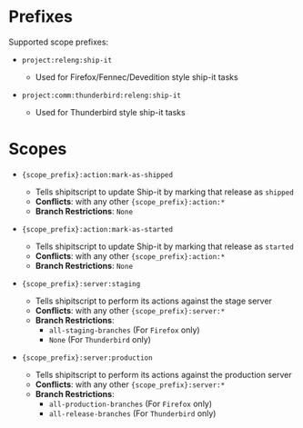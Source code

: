 # Prefixes
Supported scope prefixes:
* `project:releng:ship-it`
  * Used for Firefox/Fennec/Devedition style ship-it tasks

* `project:comm:thunderbird:releng:ship-it`
  * Used for Thunderbird style ship-it tasks


# Scopes
* `{scope_prefix}:action:mark-as-shipped`
  * Tells shipitscript to update Ship-it by marking that release as `shipped`
  * **Conflicts**: with any other `{scope_prefix}:action:*`
  * **Branch Restrictions**: `None`

* `{scope_prefix}:action:mark-as-started`
  * Tells shipitscript to update Ship-it by marking that release as `started`
  * **Conflicts**: with any other `{scope_prefix}:action:*`
  * **Branch Restrictions**: `None`


* `{scope_prefix}:server:staging`
  * Tells shipitscript to perform its actions against the stage server
  * **Conflicts**: with any other `{scope_prefix}:server:*`
  * **Branch Restrictions**:
    * `all-staging-branches` (For `Firefox` only)
    * `None` (For `Thunderbird` only)

* `{scope_prefix}:server:production`
  * Tells shipitscript to perform its actions against the production server
  * **Conflicts**: with any other `{scope_prefix}:server:*`
  * **Branch Restrictions**:
    * `all-production-branches` (For `Firefox` only)
    * `all-release-branches` (For `Thunderbird` only)
